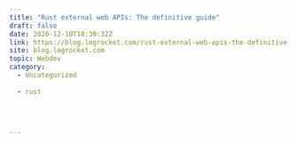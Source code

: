 ```yaml
---
title: "Rust external web APIs: The definitive guide"
draft: false
date: 2020-12-10T18:30:32Z
link: https://blog.logrocket.com/rust-external-web-apis-the-definitive-guide/?utm_medium=RSS&utm_source=hune
site: blog.logrocket.com
topic: Webdev
category:
  - Uncategorized
  
  - rust
  
   
  

---
```

